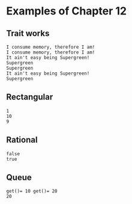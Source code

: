 Examples of Chapter 12
==========

## Trait works
```
I consume memory, therefore I am!
I consume memory, therefore I am!
It ain't easy being Supergreen!
Supergreen
Supergreen
It ain't easy being Supergreen!
Supergreen
```

## Rectangular
```
1
10
9
```

## Rational
```
false
true
```

## Queue
```
get()= 10 get()= 20
20
```




